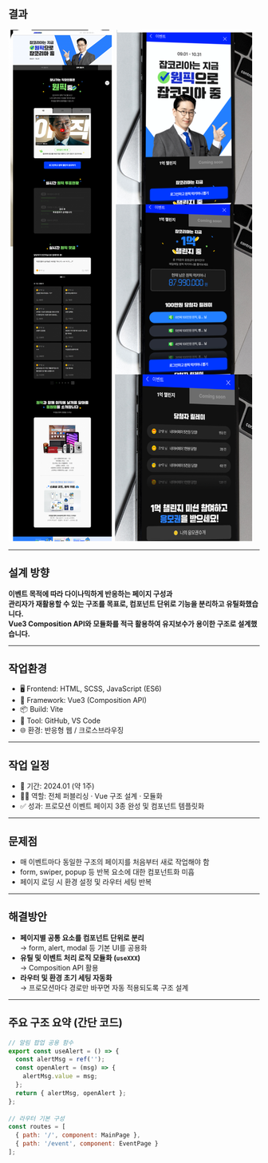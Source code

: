 ## 결과
<div class="imgWrap" data-share="2">
  <img src="/assets/image/tvc01.png">
  <img src="/assets/image/tvc03.png">
</div>

---

## 설계 방향

**이벤트 목적에 따라 다이나믹하게 반응하는 페이지 구성과  
관리자가 재활용할 수 있는 구조를 목표로, 컴포넌트 단위로 기능을 분리하고 유틸화했습니다.  
Vue3 Composition API와 모듈화를 적극 활용하여 유지보수가 용이한 구조로 설계했습니다.**

---

## 작업환경

- 🖥 Frontend: HTML, SCSS, JavaScript (ES6)
- 🔧 Framework: Vue3 (Composition API)
- 📦 Build: Vite
- 🧰 Tool: GitHub, VS Code
- 🌐 환경: 반응형 웹 / 크로스브라우징

---

## 작업 일정

- 📅 기간: 2024.01 (약 1주)
- 👩‍💻 역할: 전체 퍼블리싱 · Vue 구조 설계 · 모듈화
- ✅ 성과: 프로모션 이벤트 페이지 3종 완성 및 컴포넌트 템플릿화

---

## 문제점

- 매 이벤트마다 동일한 구조의 페이지를 처음부터 새로 작업해야 함  
- form, swiper, popup 등 반복 요소에 대한 컴포넌트화 미흡  
- 페이지 로딩 시 환경 설정 및 라우터 세팅 반복

---

## 해결방안

- **페이지별 공통 요소를 컴포넌트 단위로 분리**  
  → form, alert, modal 등 기본 UI를 공용화  
- **유틸 및 이벤트 처리 로직 모듈화 (`useXXX`)**  
  → Composition API 활용  
- **라우터 및 환경 초기 세팅 자동화**  
  → 프로모션마다 경로만 바꾸면 자동 적용되도록 구조 설계

---

## 주요 구조 요약 (간단 코드)

```js
// 알림 팝업 공용 함수
export const useAlert = () => {
  const alertMsg = ref('');
  const openAlert = (msg) => {
    alertMsg.value = msg;
  };
  return { alertMsg, openAlert };
};

// 라우터 기본 구성
const routes = [
  { path: '/', component: MainPage },
  { path: '/event', component: EventPage }
];
```
